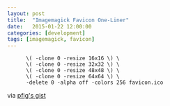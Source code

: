 ```yaml
---
layout: post
title:  "Imagemagick Favicon One-Liner"
date:   2015-01-22 12:00:00
categories: [development]
tags: [imagemagick, favicon]
---
```


```convert $SOURCE_IMAGE  -bordercolor white -border 0 \
      \( -clone 0 -resize 16x16 \) \
      \( -clone 0 -resize 32x32 \) \
      \( -clone 0 -resize 48x48 \) \
      \( -clone 0 -resize 64x64 \) \
      -delete 0 -alpha off -colors 256 favicon.ico
```

via [pfig's gist](https://gist.github.com/pfig/1808188)
